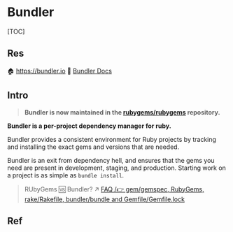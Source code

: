 # Bundler

[TOC]



## Res
🏠 https://bundler.io
📂 [Bundler Docs](https://bundler.io/v2.3/man/bundle-install.1.html)



## Intro
> **Bundler is now maintained in the [rubygems/rubygems](https://github.com/rubygems/rubygems) repository.**

**Bundler is a per-project dependency manager for ruby.** 

Bundler provides a consistent environment for Ruby projects by tracking and installing the exact gems and versions that are needed.

Bundler is an exit from dependency hell, and ensures that the gems you need are present in development, staging, and production. Starting work on a project is as simple as `bundle install`.

> RUbyGems 🆚 Bundler?
> ↗ [FAQ /👉 gem/gemspec, RubyGems, rake/Rakefile, bundler/bundle and Gemfile/Gemfile.lock](../../../FAQ.md#👉%20gem/gemspec,%20RubyGems,%20rake/Rakefile,%20bundler/bundle%20and%20Gemfile/Gemfile.lock)



## Ref
